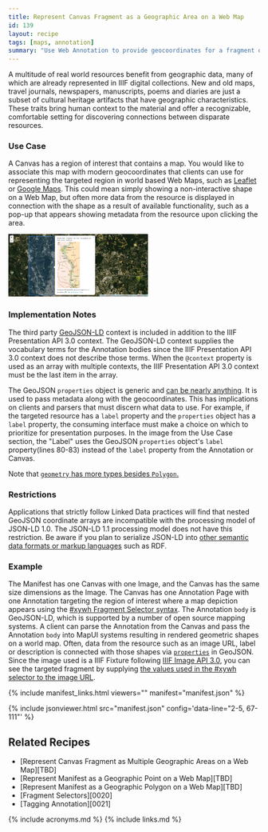 ```yaml
---
title: Represent Canvas Fragment as a Geographic Area on a Web Map
id: 139
layout: recipe
tags: [maps, annotation]
summary: "Use Web Annotation to provide geocoordinates for a fragment of an IIIF Presentation API 3.0 Canvas."
---
```


A multitude of real world resources benefit from geographic data, many of which are already represented in IIIF digital collections. New and old maps, travel journals, newspapers, manuscripts, poems and diaries are just a subset of cultural heritage artifacts that have geographic characteristics. These traits bring human context to the material and offer a recognizable, comfortable setting for discovering connections between disparate resources.

### Use Case 
A Canvas has a region of interest that contains a map. You would like to associate this map with modern geocoordinates that clients can use for representing the targeted region in world based Web Maps, such as [Leaflet](https://leafletjs.com/examples/geojson/) or [Google Maps](https://developers.google.com/maps/documentation/javascript/importing_data). This could mean simply showing a non-interactive shape on a Web Map, but often more data from the resource is displayed in connection with the shape as a result of available functionality, such as a pop-up that appears showing metadata from the resource upon clicking the area.

<img onclick="showBigImage()" style="max-height: 125px" src="./images/leaflet_example.png" />

### Implementation Notes
The third party [GeoJSON-LD](https://geojson.org/geojson-ld/) context is included in addition to the IIIF Presentation API 3.0 context. The GeoJSON-LD context supplies the vocabulary terms for the Annotation bodies since the IIIF Presentation API 3.0 context does not describe those terms. When the `@context` property is used as an array with multiple contexts, the IIIF Presentation API 3.0 context must be the last item in the array.

The GeoJSON `properties` object is generic and [can be nearly anything](https://tools.ietf.org/html/rfc7946#section-3.2). It is used to pass metadata along with the geocoordinates. This has implications on clients and parsers that must discern what data to use. For example, if the targeted resource has a `label` property and the `properties` object has a `label` property, the consuming interface must make a choice on which to prioritize for presentation purposes. In the image from the Use Case section, the "Label" uses the GeoJSON `properties` object's `label` property(lines 80-83) instead of the `label` property from the Annotation or Canvas.

Note that [`geometry` has more types besides `Polygon`.](https://tools.ietf.org/html/rfc7946#section-3.1)

### Restrictions
Applications that strictly follow Linked Data practices will find that nested GeoJSON coordinate arrays are incompatible with the processing model of JSON-LD 1.0. The JSON-LD 1.1 processing model does not have this restriction. Be aware if you plan to serialize JSON-LD into [other semantic data formats or markup languages](https://www.w3.org/TR/json-ld11/#relationship-to-other-linked-data-formats) such as RDF.  

### Example
The Manifest has one Canvas with one Image, and the Canvas has the same size dimensions as the Image. The Canvas has one Annotation Page with one Annotation targeting the region of interest where a map depiction appears using the [#xywh Fragment Selector syntax](https://www.w3.org/TR/annotation-model/#fragment-selector). The Annotation `body` is GeoJSON-LD, which is supported by a number of open source mapping systems. A client can parse the Annotation from the Canvas and pass the Annotation `body` into MapUI systems resulting in rendered geometric shapes on a world map. Often, data from the resource such as an image URL, label or description is connected with those shapes via [`properties`](https://tools.ietf.org/html/rfc7946#section-3.2) in GeoJSON. Since the image used is a IIIF Fixture following [IIIF Image API 3.0](https://iiif.io/api/image/3.0/), you can see the targeted fragment by supplying [the values used in the #xywh selector to the image URL](https://iiif.io/api/image/3.0/example/reference/43153e2ec7531f14dd1c9b2fc401678a-88695674/920,3600,1510,3000/max/0/default.jpg).   

{% include manifest_links.html viewers="" manifest="manifest.json" %}

{% include jsonviewer.html src="manifest.json" config='data-line="2-5, 67-111"' %}

## Related Recipes
* [Represent Canvas Fragment as Multiple Geographic Areas on a Web Map][TBD]
* [Represent Manifest as a Geographic Point on a Web Map][TBD]
* [Represent Manifest as a Geographic Polygon on a Web Map][TBD]
* [Fragment Selectors][0020]
* [Tagging Annotation][0021]

{% include acronyms.md %}
{% include links.md %}

<div id="bigImage">
	<h4 style="color:white;"> Click Image to Close </h4>
	<img onclick="hideBigImage()" style="max-height: 100%; max-width: 100%;" src="./images/leaflet_example.png" />
</div>

<style>
	#bigImage{
		position: fixed;
		top: 0;
		left : 0;
		height : 100em;
		width: 100%;
		background-color: rgba(0,0,0,.8);
		display:none;
		text-align: center;
		padding-top: 4px;
	}
	img{
		cursor: pointer;
	}
</style>

<script type="text/javascript">
	function showBigImage(){
		document.getElementById("bigImage").style.display = "block"
	}
	function hideBigImage(){
		document.getElementById("bigImage").style.display = "none"
	}
</script>
